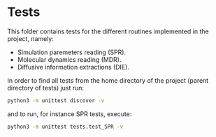 # Tests

This folder contains tests for the different routines implemented in the project, namely:

- Simulation paremeters reading (SPR).
- Molecular dynamics reading (MDR).
- Diffusive information extractions (DIE).

In order to find all tests from the home directory of the project (parent directory of tests) just run:

```bash
python3 -m unittest discover -v
```

and to run, for instance SPR tests, execute:

```bash
python3 -m unittest tests.test_SPR -v
```
